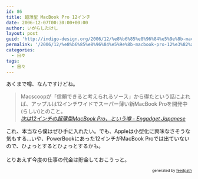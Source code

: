 ```yaml
---
id: 86
title: 超薄型 MacBook Pro 12インチ
date: 2006-12-07T00:30:00+00:00
author: いがらしたけし
layout: post
guid: 'http://indigo-design.org/2006/12/%e8%b6%85%e8%96%84%e5%9e%8b-macbook-pro-12%e3%82%a4%e3%83%b3%e3%83%81/'
permalink: '/2006/12/%e8%b6%85%e8%96%84%e5%9e%8b-macbook-pro-12%e3%82%a4%e3%83%b3%e3%83%81/'
categories:
  - 日々
tags:
  - 日々
---
```

あくまで噂、なんですけどね。<br /><blockquote>Macscoopが「信頼できると考えられるソース」から得たという話によれば、アップルは12インチワイドでスーパー薄い新MacBook Proを開発中(らしい)とのこと。<br /><cite><a href="http://japanese.engadget.com/2006/12/04/slim-macbook-pro-rumor/">次は12インチの超薄型MacBook Pro、という噂 - Engadget Japanese</a></cite></blockquote>
これ、本当なら僕はぜひ手に入れたい。でも、Appleは小型化に興味なさそうな気もする…いや、PowerBookにあった12インチがMacBook Proでは出ていないので、ひょっとするとひょっとするかも。<br /><br />とりあえず今度の仕事の代金は貯金しておこうっと。<br />
<div style="text-align: right;font-size: 10px">
&nbsp;&nbsp;<span>generated by <a href="http://feedpath.jp">feedpath</a></span>
</div>